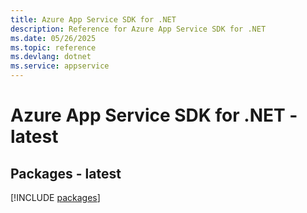 ```yaml
---
title: Azure App Service SDK for .NET
description: Reference for Azure App Service SDK for .NET
ms.date: 05/26/2025
ms.topic: reference
ms.devlang: dotnet
ms.service: appservice
---
```

# Azure App Service SDK for .NET - latest
## Packages - latest
[!INCLUDE [packages](app-service-index.md)]
